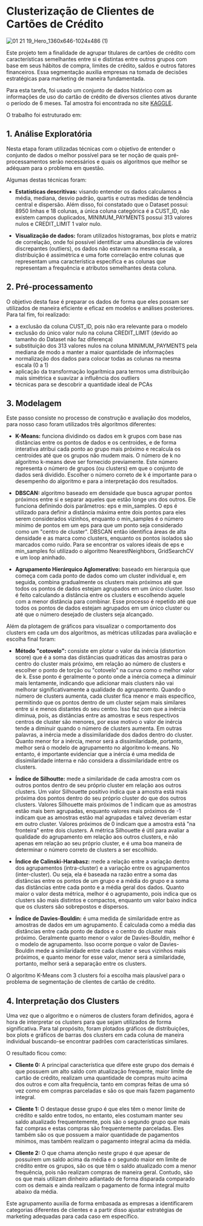 # Clusterização de Clientes de Cartões de Crédito

![01 21 19_Hero_1360x646-1024x486 (1)](https://user-images.githubusercontent.com/108491443/214587134-d211276e-c5ce-47d2-8736-bc65ea05729f.png)

Este projeto tem a finalidade de agrupar titulares de cartões de crédito com características semelhantes entre si e  distintas entre outros grupos com base em seus hábitos de compra, limites de crédito, saldos e outros fatores financeiros. Essa segmentação auxilia empresas na tomada de decisões estratégicas para marketing de maneira fundamentada.

Para esta tarefa, foi usado um conjunto de dados histórico com as informações de uso do cartão de crédito de diversos clientes ativos durante o período de 6 meses. Tal amostra foi encontrada no site [KAGGLE](https://www.kaggle.com/datasets/arjunbhasin2013/ccdata).

O trabalho foi estruturado em:

## 1. Análise Exploratória

Nesta etapa foram utilizadas técnicas com o objetivo de entender o conjunto de dados o melhor possível para se ter noção de quais pré-processamentos serão necessários e quais os algoritmos que melhor se  adéquam para o problema em questão.

Algumas destas técnicas foram:

- **Estatísticas descritivas:** visando entender os dados calculamos a média, mediana, desvio padrão, quartis e outras medidas de tendência central e dispersão. Além disso, foi constatado que o Dataset possui: 8950 linhas e 18 colunas, a única coluna categórica é a CUST_ID, não existem campos duplicados, MINIMUM_PAYMENTS possui 313 valores nulos e CREDIT_LIMIT 1 valor nulo.

- **Visualização de dados:** foram utilizados histogramas, box plots e matriz de correlação, onde foi possível identificar uma abundância de valores discrepantes (outliers), os dados não estavam na mesma escala, a distribuição é assimétrica e uma forte correlação entre colunas que representam uma característica específica e as colunas que representam a frequência e atributos semelhantes desta coluna.


## 2. Pré-processamento

O objetivo desta fase é preparar os dados de forma que eles possam ser utilizados de maneira eficiente e eficaz em modelos e análises posteriores.
Para tal fim, foi realizado:
- a exclusão da coluna CUST_ID, pois não era relevante para o modelo
- exclusão do único valor nulo na coluna CREDIT_LIMIT (devido ao tamanho do Dataset não faz diferença)
- substituição dos 313 valores nulos na coluna MINIMUM_PAYMENTS pela mediana de modo a manter a maior quantidade de informações
- normalização dos dados para colocar todas as colunas na mesma escala (0 a 1)
- aplicação da transformação logarítmica para termos uma distribuição mais simétrica e suavizar a influência dos outliers
- técnicas para se descobrir a quantidade ideal de PCAs

## 3. Modelagem

Este passo consiste no processo de construção e avaliação dos modelos, para nosso caso foram utilizados três algoritmos diferentes:

- **K-Means:** funciona dividindo os dados em k grupos com base nas distâncias entre os pontos de dados e os centroides, e de forma interativa atribui cada ponto ao grupo mais próximo e recalcula os centroides até que os grupos não mudem mais. O número de k no algoritmo k-means deve ser fornecido previamente. Este número representa o número de grupos (ou clusters) em que o conjunto de dados será dividido. Escolher o número correto de k é importante para o desempenho do algoritmo e para a interpretação dos resultados.

- **DBSCAN:** algoritmo baseado em densidade que busca agrupar pontos próximos entre si e separar aqueles que estão longe uns dos outros. Ele funciona definindo dois parâmetros: eps e min_samples. O eps é utilizado para definir a distância máxima entre dois pontos para eles serem considerados vizinhos, enquanto o min_samples é o número mínimo de pontos em um eps para que um ponto seja considerado como um "centro de cluster". DBSCAN então identifica áreas de alta densidade e as marca como clusters, enquanto os pontos isolados são marcados como ruído. Para se encontrar os valores ideais de eps e min_samples foi utilizado o algoritmo NearestNeighbors, GridSearchCV e um loop aninhado.

- **Agrupamento Hierárquico Aglomerativo:** baseado em hierarquia que começa com cada ponto de dados como um cluster individual e, em seguida, combina gradualmente os clusters mais próximos até que todos os pontos de dados estejam agrupados em um único cluster. Isso é feito calculando a distância entre os clusters e escolhendo aquele com a menor distância para combinar. Esse processo é repetido até que todos os pontos de dados estejam agrupados em um único cluster ou até que o número desejado de clusters seja alcançado.

Além da plotagem de gráficos para visualizar o comportamento dos clusters em cada um dos algoritmos, as métricas utilizadas para avaliação e escolha final foram: 

- **Método "cotovelo":** consiste em plotar o valor da inércia (distortion score) que é a soma das distâncias quadráticas das amostras para o centro do cluster mais próximo, em relação ao número de clusters e escolher o ponto de torção ou "cotovelo" na curva como o melhor valor de k. Esse ponto é geralmente o ponto onde a inércia começa a diminuir mais lentamente, indicando que adicionar mais clusters não vai melhorar significativamente a qualidade do agrupamento. Quando o número de clusters aumenta, cada cluster fica menor e mais específico, permitindo que os pontos dentro de um cluster sejam mais similares entre si e menos distantes do seu centro. Isso faz com que a inércia diminua, pois, as distâncias entre as amostras e seus respectivos centros de cluster são menores, por esse motivo o valor de inércia tende a diminuir quando o número de clusters aumenta. Em outras palavras, a inércia mede a dissimilaridade dos dados dentro do cluster. Quanto menor for a inércia, menor será a dissimilaridade, portanto, melhor será o modelo de agrupamento no algoritmo k-means. No entanto, é importante evidenciar que a inércia é uma medida de dissimilaridade interna e não considera a dissimilaridade entre os clusters.

- **Índice de Silhoutte:** mede a similaridade de cada amostra com os outros pontos dentro de seu próprio cluster em relação aos outros clusters. Um valor Silhouette positivo indica que a amostra está mais próxima dos pontos dentro do seu próprio cluster do que dos outros clusters. Valores Silhouette mais próximos de 1 indicam que as amostras estão mais bem agrupadas, enquanto valores mais próximos de -1 indicam que as amostras estão mal agrupadas e talvez deveriam estar em outro cluster. Valores próximos de 0 indicam que a amostra está "na fronteira" entre dois clusters. A métrica Silhouette é útil para avaliar a qualidade do agrupamento em relação aos outros clusters, e não apenas em relação ao seu próprio cluster, e é uma boa maneira de determinar o número correto de clusters a ser escolhido.

- **Índice de Calinski-Harabasz:** mede a relação entre a variação dentro dos agrupamentos (intra-cluster) e a variação entre os agrupamentos (inter-cluster). Ou seja, ela é baseada na razão entre a soma das distâncias entre os pontos de um grupo e a média do grupo e a soma das distâncias entre cada ponto e a média geral dos dados. Quanto maior o valor desta métrica, melhor é o agrupamento, pois indica que os clusters são mais distintos e compactos, enquanto um valor baixo indica que os clusters são sobrepostos e dispersos.

- **Índice de Davies-Bouldin:** é uma medida de similaridade entre as amostras de dados em um agrupamento. É calculada como a média das distâncias entre cada ponto de dados e o centro do cluster mais próximo. Geralmente quanto menor o valor de Davies-Bouldin, melhor é o modelo de agrupamento. Isso ocorre porque o valor de Davies-Bouldin mede a similaridade entre cada cluster e seus vizinhos mais próximos, e quanto menor for esse valor, menor será a similaridade, portanto, melhor será a separação entre os clusters.

O algoritmo K-Means com 3 clusters foi a escolha mais plausível para o problema de segmentação de clientes de cartão de crédito.

## 4. Interpretação dos Clusters

Uma vez que o algoritmo e o números de clusters foram definidos, agora é hora de interpretar os clusters para que sejam utilizados de forma significativa. Para tal propósito, foram plotados gráficos de distribuições, box plots e gráficos de barras dos clusters em cada coluna de maneira individual buscando-se encontrar padrões com características similares.

O resultado ficou como:

- **Cliente 0:** A principal característica que difere este grupo dos demais é que possuem um alto saldo com atualização frequente, maior limite de cartão de crédito, realizam uma quantidade de compras muito acima dos outros e com alta frequência, tanto em compras feitas de uma só vez como em compras parceladas e são os que mais fazem pagamento integral.

- **Cliente 1:** O destaque desse grupo é que eles têm o menor limite de crédito e saldo entre todos, no entanto, eles costumam manter seu saldo atualizado frequentemente, pois são o segundo grupo que mais faz compras e estas compras são frequentemente parceladas. Eles também são os que possuem a maior quantidade de pagamentos mínimos, mas também realizam o pagamento integral acima da média.

- **Cliente 2:** O que chama atenção neste grupo é que apesar de possuírem um saldo acima da média e o segundo maior em limite de crédito entre os grupos, são os que têm o saldo atualizado com a menor frequência, pois não realizam compras de maneira geral. Contudo, são os que mais utilizam dinheiro adiantado de forma disparada comparado com os demais e ainda realizam o pagamento de forma integral muito abaixo da média.

Este agrupamento auxilia de forma embasada as empresas a identificarem categorias diferentes de clientes e a partir disso ajustar estratégias de marketing adequadas para cada caso em específico.
